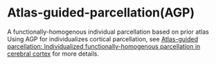 # Atlas-guided-parcellation(AGP)
A functionally-homogenous individual parcellation based on prior atlas 
Using AGP for individualizes cortical parcellation, see [Atlas-guided parcellation: Individualized functionally-homogenous parcellation in cerebral cortex](https://www.sciencedirect.com/science/article/pii/S0010482522007867) for more details.
